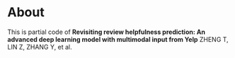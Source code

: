 # About
This is partial code of **Revisiting review helpfulness prediction: An advanced deep learning model with multimodal input from Yelp** ZHENG T, LIN Z, ZHANG Y, et al.

